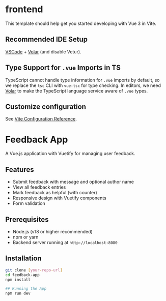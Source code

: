 # frontend

This template should help get you started developing with Vue 3 in Vite.

## Recommended IDE Setup

[VSCode](https://code.visualstudio.com/) + [Volar](https://marketplace.visualstudio.com/items?itemName=Vue.volar) (and disable Vetur).

## Type Support for `.vue` Imports in TS

TypeScript cannot handle type information for `.vue` imports by default, so we replace the `tsc` CLI with `vue-tsc` for type checking. In editors, we need [Volar](https://marketplace.visualstudio.com/items?itemName=Vue.volar) to make the TypeScript language service aware of `.vue` types.

## Customize configuration

See [Vite Configuration Reference](https://vite.dev/config/).

# Feedback App

A Vue.js application with Vuetify for managing user feedback.

## Features
- Submit feedback with message and optional author name
- View all feedback entries
- Mark feedback as helpful (with counter)
- Responsive design with Vuetify components
- Form validation

## Prerequisites
- Node.js (v18 or higher recommended)
- npm or yarn
- Backend server running at `http://localhost:8080`

## Installation
```bash
git clone [your-repo-url]
cd feedback-app
npm install

## Running the App
npm run dev
```

